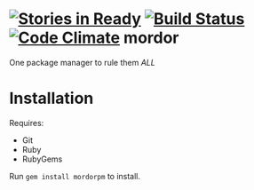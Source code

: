 [![Stories in Ready](https://badge.waffle.io/archimedespi/mordor.png?label=ready)](https://waffle.io/archimedespi/mordor) [![Build Status](http://img.shields.io/travis/ArchimedesPi/mordor.svg)](https://travis-ci.org/ArchimedesPi/mordor) [![Code Climate](https://codeclimate.com/github/ArchimedesPi/mordor/badges/gpa.svg)](https://codeclimate.com/github/ArchimedesPi/mordor)
mordor
=======

One package manager to rule them *ALL*


Installation
============

Requires:
 + Git
 + Ruby
 + RubyGems

Run `gem install mordorpm` to install.
